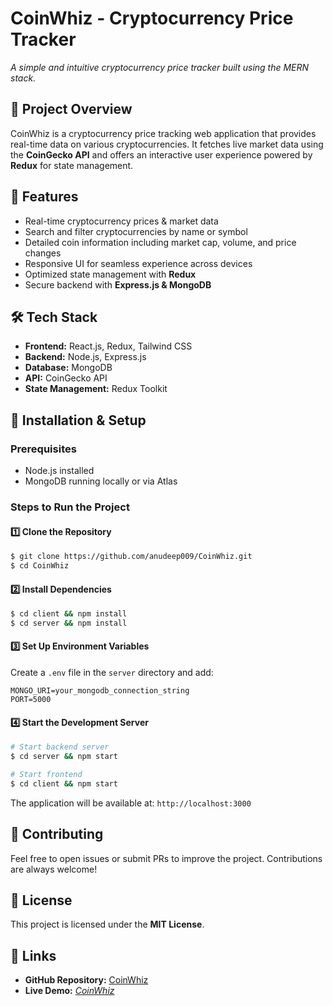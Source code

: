 # CoinWhiz - Cryptocurrency Price Tracker

*A simple and intuitive cryptocurrency price tracker built using the MERN stack.*

## 📌 Project Overview
CoinWhiz is a cryptocurrency price tracking web application that provides real-time data on various cryptocurrencies. It fetches live market data using the **CoinGecko API** and offers an interactive user experience powered by **Redux** for state management.

## 🚀 Features
- Real-time cryptocurrency prices & market data
- Search and filter cryptocurrencies by name or symbol
- Detailed coin information including market cap, volume, and price changes
- Responsive UI for seamless experience across devices
- Optimized state management with **Redux**
- Secure backend with **Express.js & MongoDB**

## 🛠️ Tech Stack
- **Frontend:** React.js, Redux, Tailwind CSS
- **Backend:** Node.js, Express.js
- **Database:** MongoDB
- **API:** CoinGecko API
- **State Management:** Redux Toolkit

## 🔧 Installation & Setup
### Prerequisites
- Node.js installed
- MongoDB running locally or via Atlas

### Steps to Run the Project
#### 1️⃣ Clone the Repository
```sh
$ git clone https://github.com/anudeep009/CoinWhiz.git
$ cd CoinWhiz
```

#### 2️⃣ Install Dependencies
```sh
$ cd client && npm install
$ cd server && npm install
```

#### 3️⃣ Set Up Environment Variables
Create a `.env` file in the `server` directory and add:
```env
MONGO_URI=your_mongodb_connection_string
PORT=5000
```

#### 4️⃣ Start the Development Server
```sh
# Start backend server
$ cd server && npm start

# Start frontend
$ cd client && npm start
```
The application will be available at:  `http://localhost:3000`

## 📌 Contributing
Feel free to open issues or submit PRs to improve the project. Contributions are always welcome!

## 📜 License
This project is licensed under the **MIT License**.

## 🔗 Links
- **GitHub Repository:** [CoinWhiz](https://github.com/anudeep009/CoinWhiz)
- **Live Demo:** *[CoinWhiz](https://coin-whiz.vercel.app/)*
